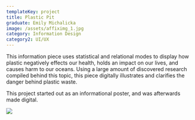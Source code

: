 ```yaml
---
templateKey: project
title: Plastic Pit
graduate: Emily Michalicka
image: /assets/affiximg_1.jpg
category: Information Design
category2: UI/UX
---
```

This information piece uses statistical and relational modes to display how plastic negatively effects our health, holds an impact on our lives, and causes harm to our oceans. Using a large amount of discovered research compiled behind this topic, this piece digitally illustrates and clarifies the danger behind plastic waste. 

This project started out as an informational poster, and was afterwards made digital. 

![](/assets/plasticposter-mockup.jpg)
